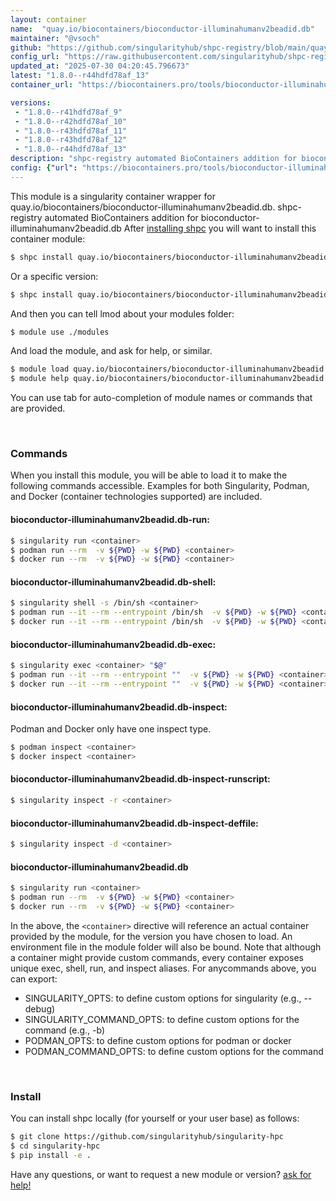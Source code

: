 ```yaml
---
layout: container
name:  "quay.io/biocontainers/bioconductor-illuminahumanv2beadid.db"
maintainer: "@vsoch"
github: "https://github.com/singularityhub/shpc-registry/blob/main/quay.io/biocontainers/bioconductor-illuminahumanv2beadid.db/container.yaml"
config_url: "https://raw.githubusercontent.com/singularityhub/shpc-registry/main/quay.io/biocontainers/bioconductor-illuminahumanv2beadid.db/container.yaml"
updated_at: "2025-07-30 04:20:45.796673"
latest: "1.8.0--r44hdfd78af_13"
container_url: "https://biocontainers.pro/tools/bioconductor-illuminahumanv2beadid.db"

versions:
 - "1.8.0--r41hdfd78af_9"
 - "1.8.0--r42hdfd78af_10"
 - "1.8.0--r43hdfd78af_11"
 - "1.8.0--r43hdfd78af_12"
 - "1.8.0--r44hdfd78af_13"
description: "shpc-registry automated BioContainers addition for bioconductor-illuminahumanv2beadid.db"
config: {"url": "https://biocontainers.pro/tools/bioconductor-illuminahumanv2beadid.db", "maintainer": "@vsoch", "description": "shpc-registry automated BioContainers addition for bioconductor-illuminahumanv2beadid.db", "latest": {"1.8.0--r44hdfd78af_13": "sha256:4b1a72d0b3d4be269d387e9a8e00abf1622cf20510e7cd76e972fced9e3f29e0"}, "tags": {"1.8.0--r41hdfd78af_9": "sha256:d2b82954b1ea50861a1207d1ce379c0fb0253c2488577b515837c2518031d0b8", "1.8.0--r42hdfd78af_10": "sha256:f268e23c549a6902be70b6f2e0eb3b7e1cdbc8f95c65f763cb350299bff37dcf", "1.8.0--r43hdfd78af_11": "sha256:8f2eaf8ce10ec3a9931faf5664bd7a4b897e5893dec4c895727df56177267690", "1.8.0--r43hdfd78af_12": "sha256:190ea831deb1eeaa2c3e64047a162143f61ffef5831e276261938b2c053d840f", "1.8.0--r44hdfd78af_13": "sha256:4b1a72d0b3d4be269d387e9a8e00abf1622cf20510e7cd76e972fced9e3f29e0"}, "docker": "quay.io/biocontainers/bioconductor-illuminahumanv2beadid.db"}
---
```


This module is a singularity container wrapper for quay.io/biocontainers/bioconductor-illuminahumanv2beadid.db.
shpc-registry automated BioContainers addition for bioconductor-illuminahumanv2beadid.db
After [installing shpc](#install) you will want to install this container module:


```bash
$ shpc install quay.io/biocontainers/bioconductor-illuminahumanv2beadid.db
```

Or a specific version:

```bash
$ shpc install quay.io/biocontainers/bioconductor-illuminahumanv2beadid.db:1.8.0--r44hdfd78af_13
```

And then you can tell lmod about your modules folder:

```bash
$ module use ./modules
```

And load the module, and ask for help, or similar.

```bash
$ module load quay.io/biocontainers/bioconductor-illuminahumanv2beadid.db/1.8.0--r44hdfd78af_13
$ module help quay.io/biocontainers/bioconductor-illuminahumanv2beadid.db/1.8.0--r44hdfd78af_13
```

You can use tab for auto-completion of module names or commands that are provided.

<br>

### Commands

When you install this module, you will be able to load it to make the following commands accessible.
Examples for both Singularity, Podman, and Docker (container technologies supported) are included.

#### bioconductor-illuminahumanv2beadid.db-run:

```bash
$ singularity run <container>
$ podman run --rm  -v ${PWD} -w ${PWD} <container>
$ docker run --rm  -v ${PWD} -w ${PWD} <container>
```

#### bioconductor-illuminahumanv2beadid.db-shell:

```bash
$ singularity shell -s /bin/sh <container>
$ podman run --it --rm --entrypoint /bin/sh  -v ${PWD} -w ${PWD} <container>
$ docker run --it --rm --entrypoint /bin/sh  -v ${PWD} -w ${PWD} <container>
```

#### bioconductor-illuminahumanv2beadid.db-exec:

```bash
$ singularity exec <container> "$@"
$ podman run --it --rm --entrypoint ""  -v ${PWD} -w ${PWD} <container> "$@"
$ docker run --it --rm --entrypoint ""  -v ${PWD} -w ${PWD} <container> "$@"
```

#### bioconductor-illuminahumanv2beadid.db-inspect:

Podman and Docker only have one inspect type.

```bash
$ podman inspect <container>
$ docker inspect <container>
```

#### bioconductor-illuminahumanv2beadid.db-inspect-runscript:

```bash
$ singularity inspect -r <container>
```

#### bioconductor-illuminahumanv2beadid.db-inspect-deffile:

```bash
$ singularity inspect -d <container>
```



#### bioconductor-illuminahumanv2beadid.db

```bash
$ singularity run <container>
$ podman run --rm  -v ${PWD} -w ${PWD} <container>
$ docker run --rm  -v ${PWD} -w ${PWD} <container>
```


In the above, the `<container>` directive will reference an actual container provided
by the module, for the version you have chosen to load. An environment file in the
module folder will also be bound. Note that although a container
might provide custom commands, every container exposes unique exec, shell, run, and
inspect aliases. For anycommands above, you can export:

 - SINGULARITY_OPTS: to define custom options for singularity (e.g., --debug)
 - SINGULARITY_COMMAND_OPTS: to define custom options for the command (e.g., -b)
 - PODMAN_OPTS: to define custom options for podman or docker
 - PODMAN_COMMAND_OPTS: to define custom options for the command

<br>

### Install

You can install shpc locally (for yourself or your user base) as follows:

```bash
$ git clone https://github.com/singularityhub/singularity-hpc
$ cd singularity-hpc
$ pip install -e .
```

Have any questions, or want to request a new module or version? [ask for help!](https://github.com/singularityhub/singularity-hpc/issues)